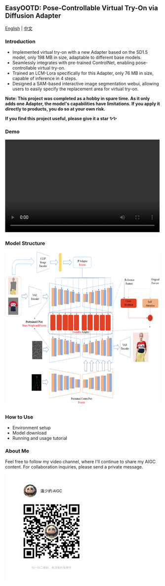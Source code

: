 ## EasyOOTD: Pose-Controllable Virtual Try-On via Diffusion Adapter
<a href="README.md">English</a> | <a href="README_CN.md">中文</a>

### Introduction
* Implemented virtual try-on with a new Adapter based on the SD1.5 model, only 198 MB in size, adaptable to different base models.
* Seamlessly integrates with pre-trained ControlNet, enabling pose-controllable virtual try-on.
* Trained an LCM-Lora specifically for this Adapter, only 76 MB in size, capable of inference in 4 steps.
* Designed a SAM-based interactive image segmentation webui, allowing users to easily specify the replacement area for virtual try-on.

**Note: This project was completed as a hobby in spare time. As it only adds one Adapter, the model's capabilities have limitations. If you apply it directly to products, you do so at your own risk.**

**If you find this project useful, please give it a star ✨✨**

### Demo
<video src="https://github.com/user-attachments/assets/716d61a7-41ae-483a-874d-ea1bf345bd1a" controls="controls" width="500" height="300">您的浏览器不支持播放该视频！</video>

### Model Structure
<img src="assets/introductions/model.jpg" alt="Model Structure" width="768" height="500">

### How to Use
* Environment setup
* Model download
* Running and usage tutorial

### About Me
Feel free to follow my video channel, where I'll continue to share my AIGC content. For collaboration inquiries, please send a private message.

<img src="assets/introductions/shipinhao.jpg" alt="Video Channel" width="300" height="350">
